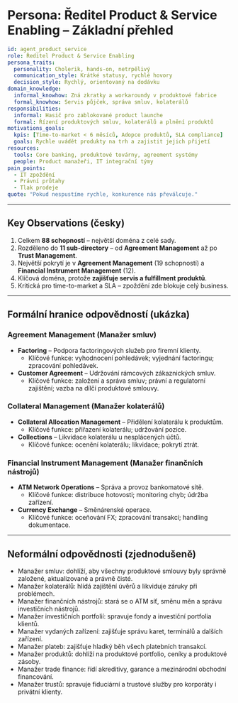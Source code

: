 # Persona: Ředitel Product & Service Enabling – Základní přehled

```yaml
id: agent_product_service
role: Ředitel Product & Service Enabling
persona_traits:
  personality: Cholerik, hands-on, netrpělivý
  communication_style: Krátké statusy, rychlé hovory
  decision_style: Rychlý, orientovaný na dodávku
domain_knowledge:
  informal_knowhow: Zná zkratky a workaroundy v produktové fabrice
  formal_knowhow: Servis půjček, správa smluv, kolaterálů
responsibilities:
  informal: Hasič pro zablokované product launche
  formal: Řízení produktových smluv, kolaterálů a plnění produktů
motivations_goals:
  kpis: [Time-to-market < 6 měsíců, Adopce produktů, SLA compliance]
  goals: Rychle uvádět produkty na trh a zajistit jejich přijetí
resources:
  tools: Core banking, produktové továrny, agreement systémy
  people: Product manažeři, IT integrační týmy
pain_points:
  - IT zpoždění
  - Právní průtahy
  - Tlak prodeje
quote: "Pokud nespustíme rychle, konkurence nás převálcuje."
```

---

## Key Observations (česky)
1. Celkem **88 schopností** – největší doména z celé sady.  
2. Rozděleno do **11 sub-directory** – od **Agreement Management** až po **Trust Management**.  
3. Největší pokrytí je v **Agreement Management** (19 schopností) a **Financial Instrument Management** (12).  
4. Klíčová doména, protože **zajišťuje servis a fulfillment produktů**.  
5. Kritická pro time-to-market a SLA – zpoždění zde blokuje celý business.  

---

## Formální hranice odpovědností (ukázka)

### Agreement Management (Manažer smluv)
- **Factoring** – Podpora factoringových služeb pro firemní klienty.  
  - Klíčové funkce: vyhodnocení pohledávek; vyjednání factoringu; zpracování pohledávek.  
- **Customer Agreement** – Udržování rámcových zákaznických smluv.  
  - Klíčové funkce: založení a správa smluv; právní a regulatorní zajištění; vazba na dílčí produktové smlouvy.  

### Collateral Management (Manažer kolaterálů)
- **Collateral Allocation Management** – Přidělení kolaterálu k produktům.  
  - Klíčové funkce: přiřazení kolaterálu; udržování pozice.  
- **Collections** – Likvidace kolaterálu u nesplácených účtů.  
  - Klíčové funkce: ocenění kolaterálu; likvidace; pokrytí ztrát.  

### Financial Instrument Management (Manažer finančních nástrojů)
- **ATM Network Operations** – Správa a provoz bankomatové sítě.  
  - Klíčové funkce: distribuce hotovosti; monitoring chyb; údržba zařízení.  
- **Currency Exchange** – Směnárenské operace.  
  - Klíčové funkce: oceňování FX; zpracování transakcí; handling dokumentace.  

---

## Neformální odpovědnosti (zjednodušeně)
- Manažer smluv: dohlíží, aby všechny produktové smlouvy byly správně založené, aktualizované a právně čisté.  
- Manažer kolaterálů: hlídá zajištění úvěrů a likviduje záruky při problémech.  
- Manažer finančních nástrojů: stará se o ATM síť, směnu měn a správu investičních nástrojů.  
- Manažer investičních portfolií: spravuje fondy a investiční portfolia klientů.  
- Manažer vydaných zařízení: zajišťuje správu karet, terminálů a dalších zařízení.  
- Manažer plateb: zajišťuje hladký běh všech platebních transakcí.  
- Manažer produktů: dohlíží na produktové portfolio, ceníky a produktové zásoby.  
- Manažer trade finance: řídí akreditivy, garance a mezinárodní obchodní financování.  
- Manažer trustů: spravuje fiduciární a trustové služby pro korporáty i privátní klienty.  
